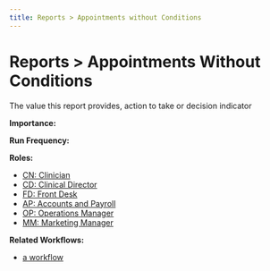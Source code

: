 ```yaml
---
title: Reports > Appointments without Conditions
---
```


# Reports > Appointments Without Conditions

The value this report provides, action to take or decision indicator

**Importance:**

**Run Frequency:**

**Roles:**

- [CN: Clinician](/roles/clinician)
- [CD: Clinical Director](/roles/clinical-director)
- [FD: Front Desk](/roles/frontdesk-sales)
- [AP: Accounts and Payroll](/roles/accounts-and-payroll)
- [OP: Operations Manager](/roles/operations-manager)
- [MM: Marketing Manager](/roles/marketing-manager)

**Related Workflows:**

- [a workflow](/features/workflows/)
